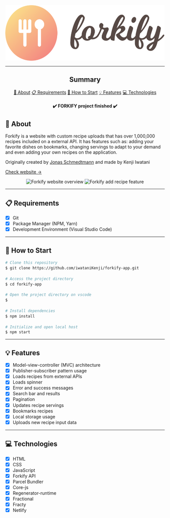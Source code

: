 <section align="center">
    <img width="537px" height="175,5px" src="./src/img/logo.png" />
</section>

---

<h2 align="center">Summary</h2>

<p align="center">
    <a href="#about">📙 About</a>
    <a href="#requirements">📋 Requirements</a>
    <a href="#start">📖 How to Start</a>
    <a href="#features">💡 Features</a>
    <a href="#technologies">💻 Technologies</a>
</p>

<h4 align="center">
   ✔️ FORKIFY project finished ✔️
</h4>

<H2 id="about">📙 About</H2>

<p>Forkify is a website with custom recipe uploads that has over 1,000,000 recipes included on a external API. It has features such as: adding your favorite dishes on bookmarks, changing servings to adapt to your demand and even adding your own recipes on the application.</p>
<p>Originally created by <a href="https://github.com/jonasschmedtmann">Jonas Schmedtmann<a/> and made by Kenji Iwatani</p>
<p>
    <a href="https://forkify-kenji.netlify.app/">Check website &rarr;</a>
</p>

<section align="center">
    <img alt="Forkify website overview" src="src/img/forkify-preview-1.gif"/>
    <img alt="Forkify add recipe feature" src="src/img/forkify-preview-2.gif"/>
</section>

---

<H2 id="requirements">📋 Requirements</H2>

- [x] Git
- [x] Package Manager (NPM, Yarn)
- [x] Development Environment (Visual Studio Code)

---

<H2 id="start">📖 How to Start</H2>

```bash
# Clone this repository
$ git clone https://github.com/iwataniKenji/forkify-app.git

# Access the project directory
$ cd forkify-app

# Open the project directory on vscode
$

# Install dependencies
$ npm install

# Initialize and open local host
$ npm start
```

---

<H2 id="features">💡 Features</H2>

- [x] Model-view-controller (MVC) architecture
- [x] Publisher-subscriber pattern usage
- [x] Loads recipes from external APIs
- [x] Loads spinner
- [x] Error and success messages
- [x] Search bar and results
- [X] Pagination
- [X] Updates recipe servings
- [X] Bookmarks recipes
- [X] Local storage usage
- [X] Uploads new recipe input data

---

<H2 id="technologies">💻 Technologies</H2>

- [x] HTML
- [x] CSS
- [x] JavaScript
- [x] Forkify API
- [x] Parcel Bundler
- [x] Core-js
- [x] Regenerator-runtime
- [x] Fractional
- [x] Fracty
- [x] Netlify
